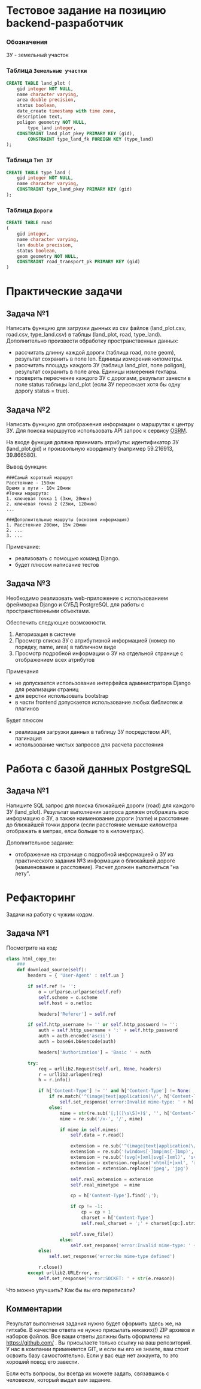 # Тестовое задание на позицию backend-разработчик

### Обозначения 
ЗУ - земельный участок

### Таблица `Земельные участки` 
```sql
CREATE TABLE land_plot (
	gid integer NOT NULL,
	name character varying,
	area double precision,
	status boolean,
	date_create timestamp with time zone, 
	description text,
	poligon geometry NOT NULL,
        type_land integer,
	CONSTRAINT land_plot_pkey PRIMARY KEY (gid),
        CONSTRAINT type_land_fk FOREIGN KEY (type_land)
);
```
### Таблица `Тип ЗУ` 
```sql
CREATE TABLE type_land (
	gid integer NOT NULL,
	name character varying, 
	CONSTRAINT type_land_pkey PRIMARY KEY (gid)
);
```
### Таблица `Дороги`
```sql
CREATE TABLE road
(
    gid integer,
    name character varying,
    len double precision,
    status boolean, 
    geom geometry NOT NULL,
    CONSTRAINT road_transport_pk PRIMARY KEY (gid) 
)
```

# Практические задачи




## Задача №1

Написать функцию для загрузки дынных из csv файлов (land_plot.csv, road.csv, type_land.csv) в таблцы (land_plot, road, type_land). 
Дополнительно произвести обработку пространственных данных:
- рассчитать длинну каждой дороги (таблица road, поле geom), результат сохранить в поле len. Единицы измерения километры.
- рассчитать площадь каждого ЗУ (таблица land_plot, поле poligon), результат сохранить в поле area. Единицы измерения гектары.
- проверить пересчение каждого ЗУ с дорогами, результат занести в поле status таблицы land_plot (если ЗУ пересекает хотя бы одну дорогу status = true).

## Задача №2

Написать функцию для отображения информации о маршрутах к центру ЗУ. Для поиска маршрутов использовать API запрос к сервису [OSRM](https://project-osrm.org/docs/v5.24.0/api/#route-service).

На входе функция должна принимать атрибуты: идентификатор ЗУ (land_plot.gid) и произвольную координату (например 59.216913, 39.866580). 

Вывод функции: 
```
###Самый короткий маршрут
Расстояние - 150км
Время в пути - 10ч 20мин
#Точки маршрута:
1. ключевая точка 1 (3км, 20мин)
2. ключевая точка 2 (23км, 120мин)
...

###Дополнительные машруты (основня информация)
1. Расстояние 200км, 15ч 20мин
2. ...
3. ...
```
Примечание:
- реализовать с помощью команд Django.
- будет плюсом написание тестов

## Задача №3

Необходимо реализовать web-приложение с использованием фреймворка Django и СУБД PostgreSQL для работы с пространственными объектами. 
 
Обеспечить следующие возможности.
1. Авторизация в системе
2. Просмотр списка ЗУ с атрибутивной информацией (номер по порядку, name, area) в табличном виде
3. Просмотр подробной информации о ЗУ на отдельной странице с отображением всех атрибутов

Примечания
- не допускается использование интерфейса администратора Django для реализации страниц
- для верстки использовать bootstrap
- в части frontend допускается использование любых библиотек и плагинов

Будет плюсом
- реализация загрузки данных в таблицу ЗУ посредством API, пагинация
- использование чистых запросов для расчета расстояния

# Работа с базой данных PostgreSQL
## Задача №1

Напишите SQL запрос для поиска ближайшей дороги (road) для каждого ЗУ (land_plot). Результат выполнения запроса должен отображать всю информацию о ЗУ, а также наименование дороги (name) и расстояние до ближайшей точки дороги (если расстояние меньше километра отображать в метрах, елси больше то в километрах).

Дополнительное задание:
 - отображение на странице с подробной информацией о ЗУ из практического задания №3 информации о ближайшей дороге (наименование и расстояние). Расчет должен выполняться "на лету".


# Рефакторинг
Задачи на работу с чужим кодом.
## Задача №1
Посмотрите на код:

```python
class html_copy_to:
    ###  
    def download_source(self):
        headers = { 'User-Agent' : self.ua }

        if self.ref != '':
            o = urlparse.urlparse(self.ref)
            self.scheme = o.scheme
            self.host = o.netloc

            headers['Referer'] = self.ref

        if self.http_username != '' or self.http_password != '':
            auth = self.http_username + ':' + self.http_password
            auth = auth.encode('ascii')
            auth = base64.b64encode(auth)

            headers['Authorization'] = 'Basic ' + auth

        try:
            req = urllib2.Request(self.url, None, headers)
            r = urllib2.urlopen(req)
            h = r.info()

            if h['Content-Type'] != '' and h['Content-Type'] != None:
                if re.match('^(image|text|application)\/', h['Content-Type']) is None:
                    self.set_response('error:Invalid mime-type: ' + h['Content-Type'])
                else:
                    mime = str(re.sub('[;]([\s\S]+)$', '', h['Content-Type'])).strip().lower()
                    mime = re.sub('/x-', '/', mime)

                    if mime in self.mimes:
                        self.data = r.read()

                        extension = re.sub('^(image|text|application)\/', '', mime)
                        extension = re.sub('(windows[-]bmp|ms[-]bmp)', 'bmp', extension)
                        extension = re.sub('(svg[+]xml|svg[-]xml)', 'svg', extension)
                        extension = extension.replace('xhtml[+]xml', 'xhtml')
                        extension = extension.replace('jpeg', 'jpg')

                        self.real_extension = extension
                        self.real_mimetype  = mime

                        cp = h['Content-Type'].find(';');

                        if cp != -1:
                            cp = cp + 1
                            charset = h['Content-Type']
                            self.real_charset = ';' + charset[cp:].strip()

                        self.save_file()
                    else:
                        self.set_response('error:Invalid mime-type: ' + h['Content-Type'])
            else:
                self.set_response('error:No mime-type defined')

            r.close()
        except urllib2.URLError, e:
            self.set_response('error:SOCKET: ' + str(e.reason))
```

Что можно улучшить? Как бы вы его переписали?


## Комментарии

Результат выполнения задания нужно будет оформить здесь же, на гитхабе.
В качестве ответа не нужно присылать никаких(!) ZIP архивов и наборов файлов. Все ваши ответы должны быть оформлены на https://github.com/ .
Вы присылаете только ссылку на ваш репозиторий. У нас в компании применяется GIT, и если вы его не знаете, вам стоит освоить базу самостоятельно.
Если у вас еще нет аккаунта, то это хороший повод его завести.

Если есть вопросы, вы всегда их можете задать, связавшись с человеком, который выдал вам задание.
